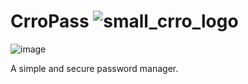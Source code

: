 # CrroPass ![small_crro_logo](https://github.com/user-attachments/assets/d45b14f0-0862-4137-a850-04ccad4af885)


![image](https://github.com/user-attachments/assets/f77fde32-27ca-4d5c-a070-48b0b7f0b34e)

A simple and secure password manager.

